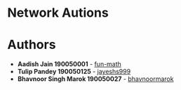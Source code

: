 # Network Autions



# Authors

* **Aadish Jain 190050001** - [fun-math](https://github.com/)
* **Tulip Pandey 190050125** - [jayeshs999](https://github.com/tulip16)
* **Bhavnoor Singh Marok 190050027** - [bhavnoormarok](https://github.com/bhavnoormarok)
